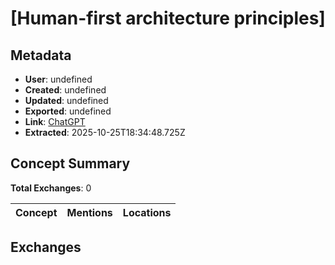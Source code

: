 # \[Human-first architecture principles\]

## Metadata

- **User**: undefined
- **Created**: undefined
- **Updated**: undefined
- **Exported**: undefined
- **Link**: [ChatGPT](undefined)
- **Extracted**: 2025-10-25T18:34:48.725Z

## Concept Summary

**Total Exchanges**: 0

| Concept | Mentions | Locations |
|---------|----------|----------|

## Exchanges

